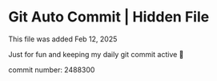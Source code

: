 # Git Auto Commit | Hidden File

This file was added Feb 12, 2025

Just for fun and keeping my daily git commit active 🤪

commit number: 2488300
